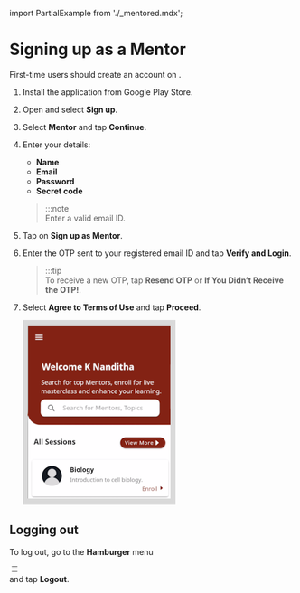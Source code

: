 import PartialExample from './_mentored.mdx';

# Signing up as a Mentor

First-time users should create an account on <PartialExample mentored />.


1.  Install the <PartialExample mentored /> application from Google Play Store.

2.  Open <PartialExample mentored /> and select **Sign up**. 

3.  Select **Mentor** and tap **Continue**.

4.  Enter your details:
    - **Name**
    - **Email**
    - **Password**
    - **Secret code**

    > :::note  
     Enter a valid email ID. 

5. Tap on **Sign up as Mentor**.

6.  Enter the OTP sent to your registered email ID and tap **Verify and Login**. 
    > :::tip  
    > To receive a new OTP, tap **Resend OTP** or **If You Didn’t Receive the OTP!**.

7.  Select **Agree to Terms of Use** and tap **Proceed**. 

    ![homepage](media/homepage.PNG)

## Logging out

To log out, go to the **Hamburger** menu <div class="inlineImg">![burger menu icon](media/burgermenu-icon.png) </div> and tap **Logout**.
